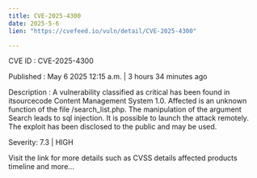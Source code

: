 ```yaml
---
title: CVE-2025-4300
date: 2025-5-6
lien: "https://cvefeed.io/vuln/detail/CVE-2025-4300"

---
```


CVE ID : CVE-2025-4300

Published :  May 6
2025
12:15 a.m. | 3 hours
34 minutes ago

Description : A vulnerability classified as critical has been found in itsourcecode Content Management System 1.0. Affected is an unknown function of the file /search_list.php. The manipulation of the argument Search leads to sql injection. It is possible to launch the attack remotely. The exploit has been disclosed to the public and may be used.

Severity: 7.3 | HIGH

Visit the link for more details
such as CVSS details
affected products
timeline
and more...
